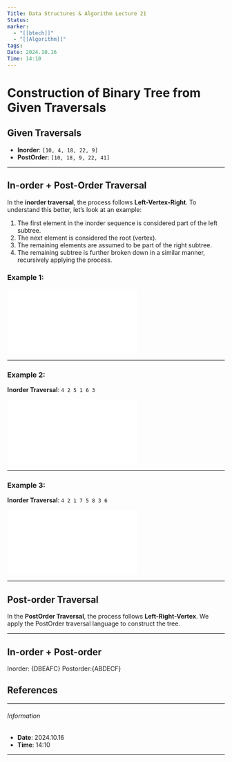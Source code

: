 ```yaml
---
Title: Data Structures & Algorithm Lecture 21
Status: 
marker:
  - "[[btech]]"
  - "[[Algorithm]]"
tags: 
Date: 2024.10.16
Time: 14:10
---
```

# Construction of Binary Tree from Given Traversals

## Given Traversals
- **Inorder**: `[10, 4, 18, 22, 9]`
- **PostOrder**: `[10, 18, 9, 22, 41]`

---

## In-order + Post-Order Traversal

In the **inorder traversal**, the process follows **Left-Vertex-Right**. To understand this better, let’s look at an example:

1. The first element in the inorder sequence is considered part of the left subtree.
2. The next element is considered the root (vertex).
3. The remaining elements are assumed to be part of the right subtree.
4. The remaining subtree is further broken down in a similar manner, recursively applying the process.

### Example 1:
![](InorderTraversalReverseEx1.excalidraw.md)

---

### Example 2:
**Inorder Traversal**: `4 2 5 1 6 3`

![](InorderToBinaryTreeReverse2.excalidraw.md)

---

### Example 3:
**Inorder Traversal**: `4 2 1 7 5 8 3 6`

![](InorderToBinaryTreeReverse3.excalidraw.md)

---

## Post-order Traversal

In the **PostOrder Traversal**, the process follows **Left-Right-Vertex**. We apply the PostOrder traversal language to construct the tree.

---
## In-order + Post-order
Inorder: {DBEAFC}
Postorder:{ABDECF}

## References

---

###### Information
- **Date**: 2024.10.16
- **Time**: 14:10
********